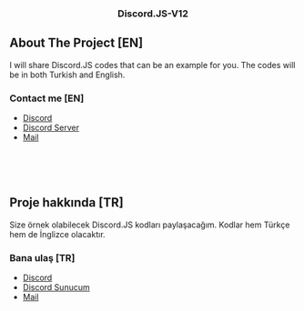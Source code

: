   <h3 align="center">Discord.JS-V12</h3>


## About The Project [EN]

I will share Discord.JS codes that can be an example for you. The codes will be in both Turkish and English. 

### Contact me [EN]

* [Discord](https://discord.com/channels/@me/704697319786020946)
* [Discord Server](https://discord.gg/xEVU78cZSF)
* [Mail](renanuya@gmail.com)

<br><br><br>

## Proje hakkında [TR]

Size örnek olabilecek Discord.JS kodları paylaşacağım. Kodlar hem Türkçe hem de İnglizce olacaktır.

### Bana ulaş [TR]

* [Discord](https://discord.com/channels/@me/704697319786020946)
* [Discord Sunucum](https://discord.gg/xEVU78cZSF)
* [Mail](renanuya@gmail.com)
